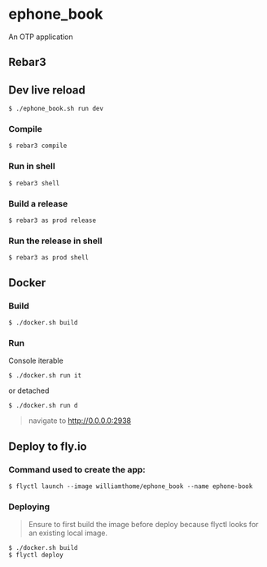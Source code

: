 # ephone_book

An OTP application

## Rebar3

## Dev live reload

    $ ./ephone_book.sh run dev

### Compile

    $ rebar3 compile

### Run in shell

    $ rebar3 shell

### Build a release

    $ rebar3 as prod release

### Run the release in shell

    $ rebar3 as prod shell

## Docker

### Build

    $ ./docker.sh build

### Run

Console iterable

    $ ./docker.sh run it

or detached

    $ ./docker.sh run d

> navigate to http://0.0.0.0:2938

## Deploy to fly.io

### Command used to create the app:

    $ flyctl launch --image williamthome/ephone_book --name ephone-book

### Deploying

> Ensure to first build the image before deploy because flyctl looks for an existing local image.

    $ ./docker.sh build
    $ flyctl deploy
